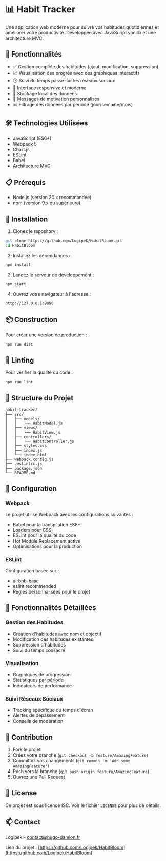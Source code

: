 # 📊 Habit Tracker

Une application web moderne pour suivre vos habitudes quotidiennes et améliorer votre productivité. Développée avec JavaScript vanilla et une architecture MVC.

## 🌟 Fonctionnalités

- ✅ Gestion complète des habitudes (ajout, modification, suppression)
- 📈 Visualisation des progrès avec des graphiques interactifs
- 🕒 Suivi du temps passé sur les réseaux sociaux
- 📱 Interface responsive et moderne
- 💾 Stockage local des données
- 🎯 Messages de motivation personnalisés
- 📊 Filtrage des données par période (jour/semaine/mois)

## 🛠️ Technologies Utilisées

- JavaScript (ES6+)
- Webpack 5
- Chart.js
- ESLint
- Babel
- Architecture MVC

## 📋 Prérequis

- Node.js (version 20.x recommandée)
- npm (version 9.x ou supérieure)

## 🚀 Installation

1. Clonez le repository :
```bash
git clone https://github.com/Logipek/HabitBloom.git
cd HabitBloom
```

2. Installez les dépendances :
```bash
npm install
```

3. Lancez le serveur de développement :
```bash
npm start
```

4. Ouvrez votre navigateur à l'adresse :
```
http://127.0.0.1:9090
```

## 📦 Construction

Pour créer une version de production :
```bash
npm run dist
```

## 🧪 Linting

Pour vérifier la qualité du code :
```bash
npm run lint
```

## 📁 Structure du Projet

```
habit-tracker/
├── src/
│   ├── models/
│   │   └── HabitModel.js
│   ├── views/
│   │   └── HabitView.js
│   ├── controllers/
│   │   └── HabitController.js
│   ├── styles.css
│   ├── index.js
│   └── index.html
├── webpack.config.js
├── .eslintrc.js
├── package.json
└── README.md
```

## 🔧 Configuration

### Webpack

Le projet utilise Webpack avec les configurations suivantes :
- Babel pour la transpilation ES6+
- Loaders pour CSS
- ESLint pour la qualité du code
- Hot Module Replacement activé
- Optimisations pour la production

### ESLint

Configuration basée sur :
- airbnb-base
- eslint:recommended
- Règles personnalisées pour le projet

## 🎯 Fonctionnalités Détaillées

### Gestion des Habitudes
- Création d'habitudes avec nom et objectif
- Modification des habitudes existantes
- Suppression d'habitudes
- Suivi du temps consacré

### Visualisation
- Graphiques de progression
- Statistiques par période
- Indicateurs de performance

### Suivi Réseaux Sociaux
- Tracking spécifique du temps d'écran
- Alertes de dépassement
- Conseils de modération

## 🤝 Contribution

1. Fork le projet
2. Créez votre branche (`git checkout -b feature/AmazingFeature`)
3. Committez vos changements (`git commit -m 'Add some AmazingFeature'`)
4. Push vers la branche (`git push origin feature/AmazingFeature`)
5. Ouvrez une Pull Request

## 📝 License

Ce projet est sous licence ISC. Voir le fichier `LICENSE` pour plus de détails.

## 📫 Contact

Logipek - contact@hugo-damion.fr

Lien du projet : [https://github.com/Logipek/HabitBloom](https://github.com/Logipek/HabitBloom)
